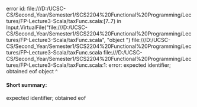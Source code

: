 error id: file:///D:/UCSC-CS/Second_Year/Semester1/SCS2204%20Functional%20Programming/Lectures/FP-Lecture3-Scala/taxFunc.scala:[7..7) in Input.VirtualFile("file:///D:/UCSC-CS/Second_Year/Semester1/SCS2204%20Functional%20Programming/Lectures/FP-Lecture3-Scala/taxFunc.scala", "object ")
file:///D:/UCSC-CS/Second_Year/Semester1/SCS2204%20Functional%20Programming/Lectures/FP-Lecture3-Scala/taxFunc.scala
file:///D:/UCSC-CS/Second_Year/Semester1/SCS2204%20Functional%20Programming/Lectures/FP-Lecture3-Scala/taxFunc.scala:1: error: expected identifier; obtained eof
object 
       ^
#### Short summary: 

expected identifier; obtained eof